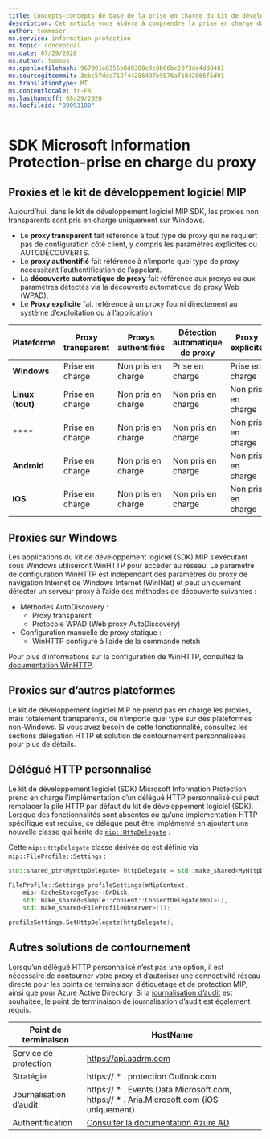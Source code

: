 ```yaml
---
title: Concepts-concepts de base de la prise en charge du kit de développement logiciel MIP-proxy
description: Cet article vous aidera à comprendre la prise en charge du proxy dans le kit de développement logiciel MIP.
author: tommoser
ms.service: information-protection
ms.topic: conceptual
ms.date: 07/29/2020
ms.author: tommos
ms.openlocfilehash: 967301e8356b8d0380c9c8b66bc2073de4dd8481
ms.sourcegitcommit: 3ebc57dde712f44286497b9876af1042066f5d01
ms.translationtype: MT
ms.contentlocale: fr-FR
ms.lasthandoff: 08/29/2020
ms.locfileid: "89093180"
---
```

# <a name="microsoft-information-protection-sdk---proxy-support"></a>SDK Microsoft Information Protection-prise en charge du proxy

## <a name="proxies-and-the-mip-sdk"></a>Proxies et le kit de développement logiciel MIP

Aujourd’hui, dans le kit de développement logiciel MIP SDK, les proxies non transparents sont pris en charge uniquement sur Windows.

* Le **proxy transparent** fait référence à tout type de proxy qui ne requiert pas de configuration côté client, y compris les paramètres explicites ou AUTODÉCOUVERTS.
* Le **proxy authentifié** fait référence à n’importe quel type de proxy nécessitant l’authentification de l’appelant.
* La **découverte automatique de proxy** fait référence aux proxys ou aux paramètres détectés via la découverte automatique de proxy Web (WPAD).
* Le **Proxy explicite** fait référence à un proxy fourni directement au système d’exploitation ou à l’application.
  
| Plateforme        | Proxy transparent | Proxys authentifiés | Détection automatique de proxy | Proxy explicite |
| --------------- | ----------------- | --------------------- | -------------------- | -------------- |
| **Windows**     | Prise en charge         | Non pris en charge         | Prise en charge            | Prise en charge      |
| **Linux (tout)** | Prise en charge         | Non pris en charge         | Non pris en charge        | Non pris en charge  |
| ****       | Prise en charge         | Non pris en charge         | Non pris en charge        | Non pris en charge  |
| **Android**     | Prise en charge         | Non pris en charge         | Non pris en charge        | Non pris en charge  |
| **iOS**         | Prise en charge         | Non pris en charge         | Non pris en charge        | Non pris en charge  |

## <a name="proxies-on-windows"></a>Proxies sur Windows

Les applications du kit de développement logiciel (SDK) MIP s’exécutant sous Windows utiliseront WinHTTP pour accéder au réseau. Le paramètre de configuration WinHTTP est indépendant des paramètres du proxy de navigation Internet de Windows Internet (WinINet) et peut uniquement détecter un serveur proxy à l’aide des méthodes de découverte suivantes :

* Méthodes AutoDiscovery :
  * Proxy transparent
  * Protocole WPAD (Web proxy AutoDiscovery)
* Configuration manuelle de proxy statique :
  * WinHTTP configuré à l’aide de la commande netsh

Pour plus d’informations sur la configuration de WinHTTP, consultez la [documentation WinHTTP](https://docs.microsoft.com/windows/win32/winhttp/winhttp-start-page).

## <a name="proxies-on-other-platforms"></a>Proxies sur d’autres plateformes

Le kit de développement logiciel MIP ne prend pas en charge les proxies, mais totalement transparents, de n’importe quel type sur des plateformes non-Windows. Si vous avez besoin de cette fonctionnalité, consultez les sections délégation HTTP et solution de contournement personnalisées pour plus de détails.

## <a name="custom-http-delegate"></a>Délégué HTTP personnalisé

Le kit de développement logiciel (SDK) Microsoft Information Protection prend en charge l’implémentation d’un délégué HTTP personnalisé qui peut remplacer la pile HTTP par défaut du kit de développement logiciel (SDK). Lorsque des fonctionnalités sont absentes ou qu’une implémentation HTTP spécifique est requise, ce délégué peut être implémenté en ajoutant une nouvelle classe qui hérite de [`mip::HttpDelegate`](https://docs.microsoft.com/information-protection/develop/reference/class_mip_httpdelegate) .

Cette `mip::HttpDelegate` classe dérivée de est définie via `mip::FileProfile::Settings` :

```cpp
std::shared_ptr<MyHttpDelegate> httpDelegate = std::make_shared<MyHttpDelegate>();
            
FileProfile::Settings profileSettings(mMipContext,
    mip::CacheStorageType::OnDisk,
    std::make_shared<sample::consent::ConsentDelegateImpl>(),
    std::make_shared<FileProfileObserver>());

profileSettings.SetHttpDelegate(httpDelegate);
```

## <a name="other-workarounds"></a>Autres solutions de contournement

Lorsqu’un délégué HTTP personnalisé n’est pas une option, il est nécessaire de contourner votre proxy et d’autoriser une connectivité réseau directe pour les points de terminaison d’étiquetage et de protection MIP, ainsi que pour Azure Active Directory. Si la [journalisation d’audit](https://docs.microsoft.com/azure/information-protection/reports-aip) est souhaitée, le point de terminaison de journalisation d’audit est également requis.

| Point de terminaison           | HostName                                                                                                                                                                |
| ------------------ | ----------------------------------------------------------------------------------------------------------------------------------------------------------------------- |
| Service de protection | https://api.aadrm.com                                                                                                                                                   |
| Stratégie             | https:// \* . protection.Outlook.com                                                                                                                                       |
| Journalisation d’audit      | https:// \* . Events.Data.Microsoft.com, https:// \* . Aria.Microsoft.com (iOS uniquement)                                                                                          |
| Authentification     | [Consulter la documentation Azure AD](https://docs.microsoft.com/azure/active-directory/develop/authentication-national-cloud#azure-ad-authentication-endpoints) |